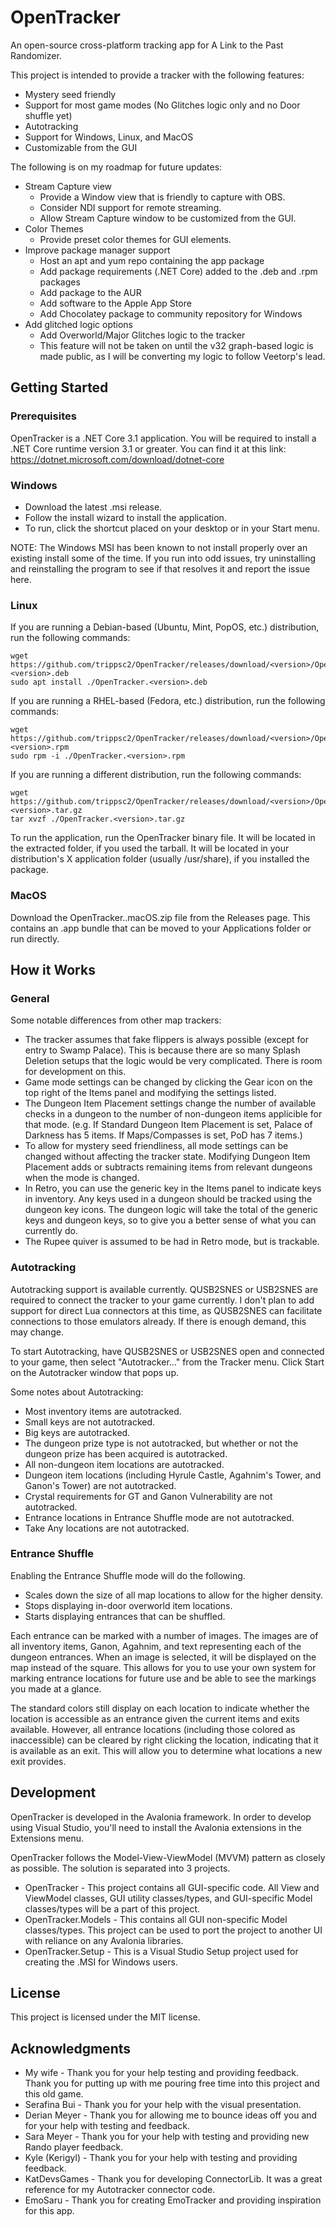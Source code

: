 # OpenTracker
An open-source cross-platform tracking app for A Link to the Past Randomizer.

This project is intended to provide a tracker with the following features:
- Mystery seed friendly
- Support for most game modes (No Glitches logic only and no Door shuffle yet)
- Autotracking
- Support for Windows, Linux, and MacOS
- Customizable from the GUI

The following is on my roadmap for future updates:
- Stream Capture view
  - Provide a Window view that is friendly to capture with OBS.
  - Consider NDI support for remote streaming.
  - Allow Stream Capture window to be customized from the GUI.
- Color Themes
  - Provide preset color themes for GUI elements.
- Improve package manager support
  - Host an apt and yum repo containing the app package
  - Add package requirements (.NET Core) added to the .deb and .rpm packages
  - Add package to the AUR
  - Add software to the Apple App Store
  - Add Chocolatey package to community repository for Windows
- Add glitched logic options
  - Add Overworld/Major Glitches logic to the tracker
  - This feature will not be taken on until the v32 graph-based logic is made public, as I will be converting my logic to follow Veetorp's lead.

## Getting Started

### Prerequisites

OpenTracker is a .NET Core 3.1 application.  You will be required to install a .NET Core runtime version 3.1 or greater.  You can find it at this link: https://dotnet.microsoft.com/download/dotnet-core

### Windows

- Download the latest .msi release.
- Follow the install wizard to install the application.
- To run, click the shortcut placed on your desktop or in your Start menu.

NOTE: The Windows MSI has been known to not install properly over an existing install some of the time.  If you run into odd issues, try uninstalling and reinstalling the program to see if that resolves it and report the issue here.

### Linux

If you are running a Debian-based (Ubuntu, Mint, PopOS, etc.) distribution, run the following commands:

```
wget https://github.com/trippsc2/OpenTracker/releases/download/<version>/OpenTracker.<version>.deb
sudo apt install ./OpenTracker.<version>.deb
```

If you are running a RHEL-based (Fedora, etc.) distribution, run the following commands:

```
wget https://github.com/trippsc2/OpenTracker/releases/download/<version>/OpenTracker.<version>.rpm
sudo rpm -i ./OpenTracker.<version>.rpm
```

If you are running a different distribution, run the following commands:

```
wget https://github.com/trippsc2/OpenTracker/releases/download/<version>/OpenTracker.<version>.tar.gz
tar xvzf ./OpenTracker.<version>.tar.gz
```

To run the application, run the OpenTracker binary file.  It will be located in the extracted folder, if you used the tarball.  It will be located in your distribution's X application folder (usually /usr/share), if you installed the package.

### MacOS

Download the OpenTracker.<version>.macOS.zip file from the Releases page.  This contains an .app bundle that can be moved to your Applications folder or run directly.

## How it Works

### General

Some notable differences from other map trackers:

- The tracker assumes that fake flippers is always possible (except for entry to Swamp Palace).  This is because there are so many Splash Deletion setups that the logic would be very complicated.  There is room for development on this.
- Game mode settings can be changed by clicking the Gear icon on the top right of the Items panel and modifying the settings listed.
- The Dungeon Item Placement settings change the number of available checks in a dungeon to the number of non-dungeon items applicible for that mode.  (e.g. If Standard Dungeon Item Placement is set, Palace of Darkness has 5 items.  If Maps/Compasses is set, PoD has 7 items.)
- To allow for mystery seed friendliness, all mode settings can be changed without affecting the tracker state.  Modifying Dungeon Item Placement adds or subtracts remaining items from relevant dungeons when the mode is changed.
- In Retro, you can use the generic key in the Items panel to indicate keys in inventory.  Any keys used in a dungeon should be tracked using the dungeon key icons.  The dungeon logic will take the total of the generic keys and dungeon keys, so to give you a better sense of what you can currently do.
- The Rupee quiver is assumed to be had in Retro mode, but is trackable.

### Autotracking

Autotracking support is available currently.  QUSB2SNES or USB2SNES are required to connect the tracker to your game currently.  I don't plan to add support for direct Lua connectors at this time, as QUSB2SNES can facilitate connections to those emulators already.  If there is enough demand, this may change.

To start Autotracking, have QUSB2SNES or USB2SNES open and connected to your game, then select "Autotracker..." from the Tracker menu.  Click Start on the Autotracker window that pops up.

Some notes about Autotracking:

- Most inventory items are autotracked.
- Small keys are not autotracked.
- Big keys are autotracked.
- The dungeon prize type is not autotracked, but whether or not the dungeon prize has been acquired is autotracked.
- All non-dungeon item locations are autotracked.
- Dungeon item locations (including Hyrule Castle, Agahnim's Tower, and Ganon's Tower) are not autotracked.
- Crystal requirements for GT and Ganon Vulnerability are not autotracked.
- Entrance locations in Entrance Shuffle mode are not autotracked.
- Take Any locations are not autotracked.

### Entrance Shuffle

Enabling the Entrance Shuffle mode will do the following.

- Scales down the size of all map locations to allow for the higher density.
- Stops displaying in-door overworld item locations.
- Starts displaying entrances that can be shuffled.

Each entrance can be marked with a number of images.  The images are of all inventory items, Ganon, Agahnim, and text representing each of the dungeon entrances.  When an image is selected, it will be displayed on the map instead of the square.  This allows for you to use your own system for marking entrance locations for future use and be able to see the markings you made at a glance.

The standard colors still display on each location to indicate whether the location is accessible as an entrance given the current items and exits available.  However, all entrance locations (including those colored as inaccessible) can be cleared by right clicking the location, indicating that it is available as an exit.  This will allow you to determine what locations a new exit provides.

## Development

OpenTracker is developed in the Avalonia framework.  In order to develop using Visual Studio, you'll need to install the Avalonia extensions in the Extensions menu.

OpenTracker follows the Model-View-ViewModel (MVVM) pattern as closely as possible.  The solution is separated into 3 projects.

- OpenTracker - This project contains all GUI-specific code.  All View and ViewModel classes, GUI utility classes/types, and GUI-specific Model classes/types will be a part of this project.
- OpenTracker.Models - This contains all GUI non-specific Model classes/types.  This project can be used to port the project to another UI with reliance on any Avalonia libraries.
- OpenTracker.Setup - This is a Visual Studio Setup project used for creating the .MSI for Windows users.

## License

This project is licensed under the MIT license.

## Acknowledgments

- My wife - Thank you for your help testing and providing feedback.  Thank you for putting up with me pouring free time into this project and this old game.
- Serafina Bui - Thank you for your help with the visual presentation.
- Derian Meyer - Thank you for allowing me to bounce ideas off you and for your help with testing and feedback.
- Sara Meyer - Thank you for your help with testing and providing new Rando player feedback.
- Kyle (Kerigyl) - Thank you for your help with testing and providing feedback.
- KatDevsGames - Thank you for developing ConnectorLib.  It was a great reference for my Autotracker connector code.
- EmoSaru - Thank you for creating EmoTracker and providing inspiration for this app.
